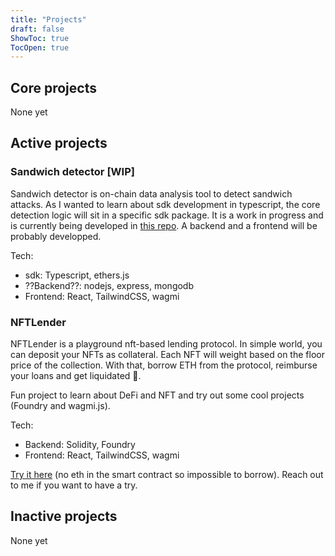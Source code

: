 ```yaml
---
title: "Projects"
draft: false
ShowToc: true
TocOpen: true
---
```


## Core projects
None yet
## Active projects

### Sandwich detector [WIP]
Sandwich detector is on-chain data analysis tool to detect sandwich attacks. 
As I wanted to learn about sdk development in typescript, the core detection logic will sit in a specific sdk package. It is a work in progress and is currently being developed in [this repo](https://github.com/0xnogo/sandwich-detector-sdk).
A backend and a frontend will be probably developped. 

Tech:
* sdk: Typescript, ethers.js
* ??Backend??: nodejs, express, mongodb
* Frontend: React, TailwindCSS, wagmi

### NFTLender
NFTLender is a playground nft-based lending protocol. In simple world, you can deposit your NFTs as collateral. Each NFT will weight based on the floor price of the collection. With that, borrow ETH from the protocol, reimburse your loans and get liquidated 🤑.

Fun project to learn about DeFi and NFT and try out some cool projects (Foundry and wagmi.js).

Tech:
* Backend: Solidity, Foundry
* Frontend: React, TailwindCSS, wagmi

[Try it here](https://nftlender.vercel.app/) (no eth in the smart contract so impossible to borrow). Reach out to me if you want to have a try.

## Inactive projects
None yet